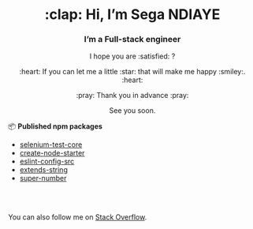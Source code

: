 <h1 align="center"> :clap: Hi, I’m Sega NDIAYE </h1>
<h3 align="center"> I’m a Full-stack engineer</h4>

<p align="center">I hope you are :satisfied: ?</p>
<p align="center">:heart: If you can let me a little :star: that will make me happy :smiley:. :heart:</p>
<p align="center">:pray: Thank you in advance :pray:</p>
<p align="center"> See you soon.</p>


:package: **Published npm packages**
  - [selenium-test-core](https://www.npmjs.com/package/selenium-test-core)
  - [create-node-starter](https://www.npmjs.com/package/create-node-starter)
  - [eslint-config-src](https://www.npmjs.com/package/eslint-config-src)
  - [extends-string](https://www.npmjs.com/package/extends-string)
  - [super-number](https://www.npmjs.com/package/super-number)

<br/>
<br/>

You can also follow me on [Stack Overflow](https://stackoverflow.com/users/11550214/sega).


<!---
segandiaye/segandiaye is a ✨ special ✨ repository because its `README.md` (this file) appears on your GitHub profile.
You can click the Preview link to take a look at your changes.
--->
